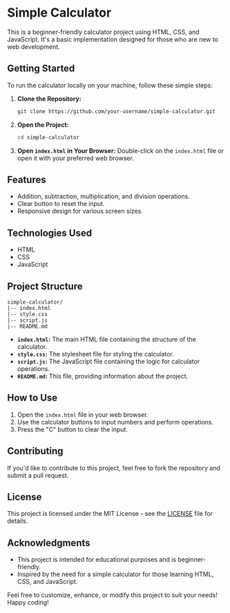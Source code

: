 # Simple Calculator

This is a beginner-friendly calculator project using HTML, CSS, and JavaScript. It's a basic implementation designed for those who are new to web development.

## Getting Started

To run the calculator locally on your machine, follow these simple steps:

1. **Clone the Repository:**
   ```bash
   git clone https://github.com/your-username/simple-calculator.git
   ```

2. **Open the Project:**
   ```bash
   cd simple-calculator
   ```

3. **Open `index.html` in Your Browser:**
   Double-click on the `index.html` file or open it with your preferred web browser.

## Features

- Addition, subtraction, multiplication, and division operations.
- Clear button to reset the input.
- Responsive design for various screen sizes.

## Technologies Used

- HTML
- CSS
- JavaScript

## Project Structure

```plaintext
simple-calculator/
|-- index.html
|-- style.css
|-- script.js
|-- README.md
```

- **`index.html`:** The main HTML file containing the structure of the calculator.
- **`style.css`:** The stylesheet file for styling the calculator.
- **`script.js`:** The JavaScript file containing the logic for calculator operations.
- **`README.md`:** This file, providing information about the project.

## How to Use

1. Open the `index.html` file in your web browser.
2. Use the calculator buttons to input numbers and perform operations.
3. Press the "C" button to clear the input.

## Contributing

If you'd like to contribute to this project, feel free to fork the repository and submit a pull request.

## License

This project is licensed under the MIT License - see the [LICENSE](LICENSE) file for details.

## Acknowledgments

- This project is intended for educational purposes and is beginner-friendly.
- Inspired by the need for a simple calculator for those learning HTML, CSS, and JavaScript.

Feel free to customize, enhance, or modify this project to suit your needs! Happy coding!
